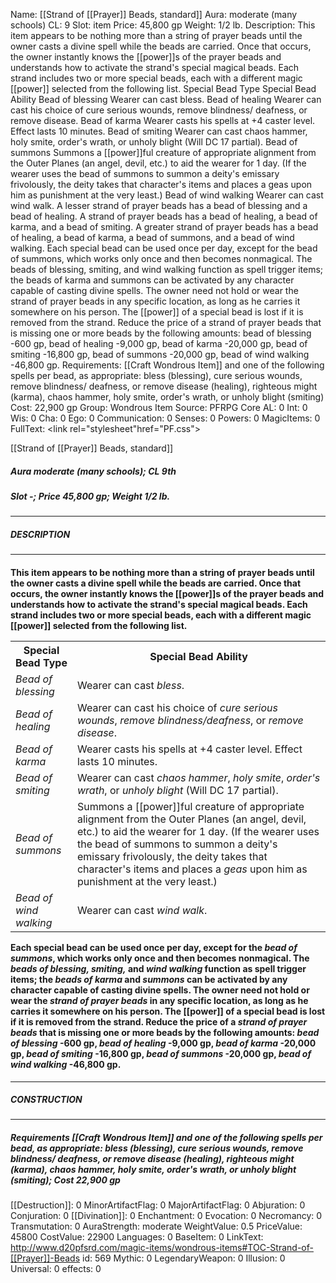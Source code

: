 Name: [[Strand of [[Prayer]] Beads, standard]]
Aura: moderate (many schools)
CL: 9
Slot: item
Price: 45,800 gp
Weight: 1/2 lb.
Description: This item appears to be nothing more than a string of prayer beads until the owner casts a divine spell while the beads are carried. Once that occurs, the owner instantly knows the [[power]]s of the prayer beads and understands how to activate the strand's special magical beads. Each strand includes two or more special beads, each with a different magic [[power]] selected from the following list. Special Bead Type Special Bead Ability Bead of blessing Wearer can cast bless. Bead of healing Wearer can cast his choice of cure serious wounds, remove blindness/ deafness, or remove disease. Bead of karma Wearer casts his spells at +4 caster level. Effect lasts 10 minutes. Bead of smiting Wearer can cast chaos hammer, holy smite, order's wrath, or unholy blight (Will DC 17 partial). Bead of summons Summons a [[power]]ful creature of appropriate alignment from the Outer Planes (an angel, devil, etc.) to aid the wearer for 1 day. (If the wearer uses the bead of summons to summon a deity's emissary frivolously, the deity takes that character's items and places a geas upon him as punishment at the very least.) Bead of wind walking Wearer can cast wind walk. A lesser strand of prayer beads has a bead of blessing and a bead of healing. A strand of prayer beads has a bead of healing, a bead of karma, and a bead of smiting. A greater strand of prayer beads has a bead of healing, a bead of karma, a bead of summons, and a bead of wind walking. Each special bead can be used once per day, except for the bead of summons, which works only once and then becomes nonmagical. The beads of blessing, smiting, and wind walking function as spell trigger items; the beads of karma and summons can be activated by any character capable of casting divine spells. The owner need not hold or wear the strand of prayer beads in any specific location, as long as he carries it somewhere on his person. The [[power]] of a special bead is lost if it is removed from the strand. Reduce the price of a strand of prayer beads that is missing one or more beads by the following amounts: bead of blessing -600 gp, bead of healing -9,000 gp, bead of karma -20,000 gp, bead of smiting -16,800 gp, bead of summons -20,000 gp, bead of wind walking -46,800 gp.
Requirements: [[Craft Wondrous Item]] and one of the following spells per bead, as appropriate: bless (blessing), cure serious wounds, remove blindness/ deafness, or remove disease (healing), righteous might (karma), chaos hammer, holy smite, order's wrath, or unholy blight (smiting)
Cost: 22,900 gp
Group: Wondrous Item
Source: PFRPG Core
AL: 0
Int: 0
Wis: 0
Cha: 0
Ego: 0
Communication: 0
Senses: 0
Powers: 0
MagicItems: 0
FullText: <link rel="stylesheet"href="PF.css"><div class="heading"><p class="alignleft">[[Strand of [[Prayer]] Beads, standard]]</p><div style="clear: both;"></div></div><div><h5><b>Aura </b>moderate (many schools); <b>CL </b>9th</h5><h5><b>Slot </b>-; <b>Price </b>45,800 gp; <b>Weight </b>1/2 lb.</h5></div><hr/><div><h5><b>DESCRIPTION</b></h5></div><hr/><div><h4><p>This item appears to be nothing more than a string of prayer beads until the owner casts a divine spell while the beads are carried. Once that occurs, the owner instantly knows the [[power]]s of the prayer beads and understands how to activate the strand's special magical beads. Each strand includes two or more special beads, each with a different magic [[power]] selected from the following list. <table><tr><th>Special Bead Type</th><th>Special Bead Ability</th></tr><tr><td><i>Bead of blessing</i></td><td>Wearer can cast <i>bless</i>.</td></tr><tr><td><i>Bead of healing</i></td><td>Wearer can cast his choice of <i>cure serious wounds</i>, <i>remove blindness/deafness</i>, or <i>remove disease</i>.</td></tr><tr><td><i>Bead of karma</i></td><td>Wearer casts his spells at +4 caster level. Effect lasts 10 minutes.</td></tr><tr><td><i>Bead of smiting</i></td><td>Wearer can cast <i>chaos hammer</i>, <i>holy smite</i>, <i>order's wrath</i>, or <i>unholy blight</i> (Will DC 17 partial).</td></tr><tr><td><i>Bead of summons</i></td><td>Summons a [[power]]ful creature of appropriate alignment from the Outer Planes (an angel, devil, etc.) to aid the wearer for 1 day. (If the wearer uses the bead of summons to summon a deity's emissary frivolously, the deity takes that character's items and places a <i>geas</i> upon him as punishment at the very least.)</td></tr><tr><td><i>Bead of wind walking</i></td><td>Wearer can cast <i>wind walk</i>.</td></tr></table> Each special bead can be used once per day, except for the <i>bead of <i>summons</i></i>, which works only once and then becomes nonmagical. The <i>beads of blessing, smiting,</i> and <i>wind walking</i> function as spell trigger items; the <i>beads of karma</i> and <i>summons</i> can be activated by any character capable of casting divine spells. The owner need not hold or wear the <i>strand of prayer beads</i> in any specific location, as long as he carries it somewhere on his person. The [[power]] of a special bead is lost if it is removed from the strand. Reduce the price of a <i>strand of prayer beads</i> that is missing one or more beads by the following amounts: <i>bead of blessing</i> -600 gp, <i>bead of healing</i> -9,000 gp, <i>bead of karma</i> -20,000 gp, <i>bead of smiting</i> -16,800 gp, <i>bead of <i>summons</i></i> -20,000 gp, <i>bead of <i>wind walking</i></i> -46,800 gp.</p></h4></div><hr/><div><h5><b>CONSTRUCTION</b></h5></div><hr/><div><h5><b>Requirements </b>[[Craft Wondrous Item]] and one of the following spells per bead, <i>as appropriate: bless (blessing)</i>, <i>cure serious wounds</i>, <i>remove blindness/ deafness</i>, <i>or remove disease (healing)</i>, <i>righteous might (karma)</i>, <i>chaos hammer</i>, <i>holy smite</i>, <i>order's wrath</i>, <i>or unholy blight (smiting)</i>; <b>Cost </b>22,900 gp</h5></div>
[[Destruction]]: 0
MinorArtifactFlag: 0
MajorArtifactFlag: 0
Abjuration: 0
Conjuration: 0
[[Divination]]: 0
Enchantment: 0
Evocation: 0
Necromancy: 0
Transmutation: 0
AuraStrength: moderate
WeightValue: 0.5
PriceValue: 45800
CostValue: 22900
Languages: 0
BaseItem: 0
LinkText: http://www.d20pfsrd.com/magic-items/wondrous-items#TOC-Strand-of-[[Prayer]]-Beads
id: 569
Mythic: 0
LegendaryWeapon: 0
Illusion: 0
Universal: 0
effects: 0
